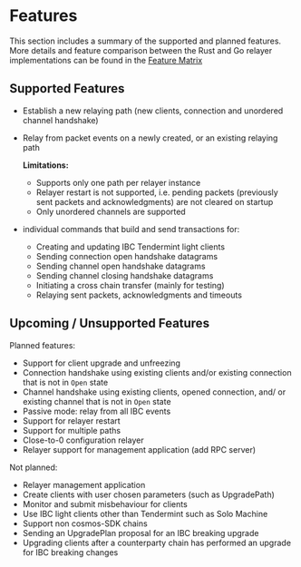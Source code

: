 # Features

This section includes a summary of the supported and planned features.
More details and feature comparison between the Rust and Go relayer implementations can be found in the [Feature Matrix](./feature_matrix.md)

## Supported Features

- Establish a new relaying path (new clients, connection and unordered channel handshake)
- Relay from packet events on a newly created, or an existing relaying path

  __Limitations:__
   - Supports only one path per relayer instance
   - Relayer restart is not supported, i.e. pending packets (previously sent packets and acknowledgments) are not cleared on startup
   - Only unordered channels are supported

- individual commands that build and send transactions for:
    - Creating and updating IBC Tendermint light clients
    - Sending connection open handshake datagrams
    - Sending channel open handshake datagrams
    - Sending channel closing handshake datagrams
    - Initiating a cross chain transfer (mainly for testing)
    - Relaying sent packets, acknowledgments and timeouts

## Upcoming / Unsupported Features

Planned features:
- Support for client upgrade and unfreezing
- Connection handshake using existing clients and/or existing connection that is not in `Open` state
- Channel handshake using existing clients, opened connection, and/ or existing channel that is not in `Open` state
- Passive mode: relay from all IBC events
- Support for relayer restart
- Support for multiple paths
- Close-to-0 configuration relayer
- Relayer support for management application (add RPC server)

Not planned:
- Relayer management application
- Create clients with user chosen parameters (such as UpgradePath)
- Monitor and submit misbehaviour for clients
- Use IBC light clients other than Tendermint such as Solo Machine
- Support non cosmos-SDK chains
- Sending an UpgradePlan proposal for an IBC breaking upgrade
- Upgrading clients after a counterparty chain has performed an upgrade for IBC breaking changes
